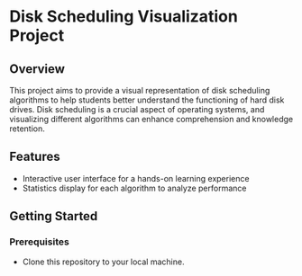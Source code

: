 # Disk Scheduling Visualization Project

## Overview
This project aims to provide a visual representation of disk scheduling algorithms to help students better understand the functioning of hard disk drives. Disk scheduling is a crucial aspect of operating systems, and visualizing different algorithms can enhance comprehension and knowledge retention.

## Features
- Interactive user interface for a hands-on learning experience
- Statistics display for each algorithm to analyze performance

## Getting Started

### Prerequisites
- Clone this repository to your local machine.
